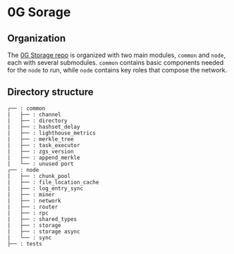 # 0G Sorage

## Organization

The [0G Storage repo](https://github.com/zero-gravity-labs/zerog-storage-rust) is organized with two main modules, `common` and `node`, each with several submodules. `common` contains basic components needed for the `node` to run, while `node` contains key roles that compose the network.

## Directory structure

```
┌── : common
|   ├── : channel
|   ├── : directory
|   ├── : hashset_delay
|   ├── : lighthouse_metrics
|   ├── : merkle_tree
|   ├── : task_executor
|   ├── : zgs_version
|   ├── : append_merkle
|   └── : unused port
┌── : node
|   ├── : chunk_pool
|   ├── : file_location_cache
|   ├── : log_entry_sync
|   ├── : miner
|   ├── : network
|   ├── : router
|   ├── : rpc
|   ├── : shared_types
|   ├── : storage
|   ├── : storage async
|   └── : sync
├── : tests
```
